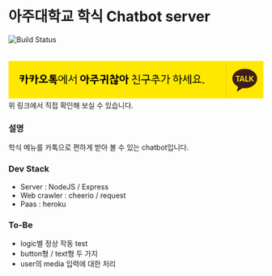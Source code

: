 # 아주대학교 학식 Chatbot server
![Build Status](https://travis-ci.org/ChoiJY/chatbotTestServer.svg?branch=master) <br><br><br>
[![Banner](sentence_type.png)](http://pf.kakao.com/_hbxfhC)
위 링크에서 직접 확인해 보실 수 있습니다.
### 설명

학식 메뉴를 카톡으로 편하게 받아 볼 수 있는 chatbot입니다.

### Dev Stack

- Server : NodeJS / Express
- Web crawler : cheerio / request
- Paas : heroku

### To-Be

- logic별 정상 작동 test
- button형 / text형 두 가지
- user의 media 입력에 대한 처리
